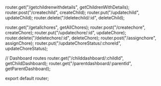 router.get("/getchildrenwithdetails", getChildrenWithDetails);
router.post("/createchild", createChild);
router.put("/updatechild", updateChild);
router.delete("/deletechild/:id", deleteChild);

router.get("/getallchores", getAllChores);
router.post("/createchore", createChore);
router.put("/updatechore/:id", updateChore);
router.delete("/deletechore/:id", deleteChore);
router.post("/assignchore", assignChore);
router.put("/updateChoreStatus/:choreId", updateChoreStatus);

// Dashboard routes
router.get("/childdashboard/:childId", getChildDashboard);
router.get("/parentdashboard/:parentId", getParentDashboard);

export default router;
